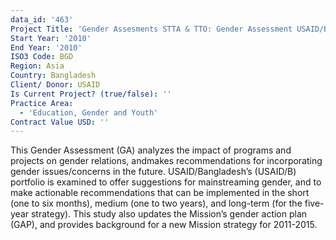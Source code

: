 ```yaml
---
data_id: '463'
Project Title: 'Gender Assesments STTA & TTO: Gender Assessment USAID/Bangladesh:  (TDY 85)'
Start Year: '2010'
End Year: '2010'
ISO3 Code: BGD
Region: Asia
Country: Bangladesh
Client/ Donor: USAID
Is Current Project? (true/false): ''
Practice Area:
  - 'Education, Gender and Youth'
Contract Value USD: ''
---
```

This Gender Assessment (GA) analyzes the impact of programs and projects on gender relations, andmakes recommendations for incorporating gender issues/concerns in the future. USAID/Bangladesh’s (USAID/B) portfolio is examined to offer suggestions for mainstreaming gender, and to make actionable recommendations that can be implemented in the short (one to six months), medium (one to two years), and long-term (for the five-year strategy). This study also updates the Mission’s gender action plan (GAP), and provides background for a new Mission strategy for 2011-2015.